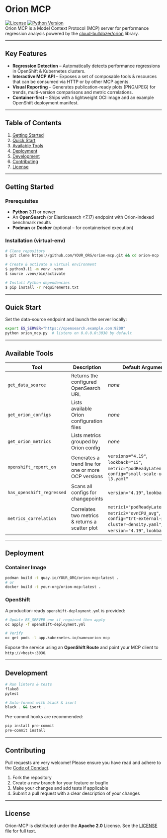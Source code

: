 # Orion MCP

[![License](https://img.shields.io/github/license/jtaleric/orion-mcp)](LICENSE)
[![Python Version](https://img.shields.io/badge/python-3.11+-blue.svg)](https://www.python.org/downloads/)  
Orion MCP is a Model Context Protocol (MCP) server for performance regression analysis powered by the [cloud-bulldozer/orion](https://github.com/cloud-bulldozer/orion) library.

---

## Key Features

* **Regression Detection** – Automatically detects performance regressions in OpenShift & Kubernetes clusters.
* **Interactive MCP API** – Exposes a set of composable tools & resources that can be consumed via HTTP or by other MCP agents.
* **Visual Reporting** – Generates publication-ready plots (PNG/JPEG) for trends, multi-version comparisons and metric correlations.
* **Container-first** – Ships with a lightweight OCI image and an example OpenShift deployment manifest.

---

## Table of Contents

1. [Getting Started](#getting-started)
2. [Quick Start](#quick-start)
3. [Available Tools](#available-tools)
4. [Deployment](#deployment)
5. [Development](#development)
6. [Contributing](#contributing)
7. [License](#license)

---

## Getting Started

### Prerequisites

* **Python** 3.11 or newer
* An **OpenSearch** (or Elasticsearch ≥7.17) endpoint with Orion-indexed benchmark results
* **Podman** or **Docker** (optional – for containerised execution)

### Installation (virtual-env)

```bash
# Clone repository
$ git clone https://github.com/YOUR_ORG/orion-mcp.git && cd orion-mcp

# Create & activate a virtual environment
$ python3.11 -m venv .venv
$ source .venv/bin/activate

# Install Python dependencies
$ pip install -r requirements.txt
```

---

## Quick Start

Set the data-source endpoint and launch the server locally:

```bash
export ES_SERVER="https://opensearch.example.com:9200"
python orion_mcp.py  # listens on 0.0.0.0:3030 by default
```

---

## Available Tools

| Tool | Description | Default Arguments |
|------|-------------|-------------------|
| `get_data_source` | Returns the configured OpenSearch URL | _none_ |
| `get_orion_configs` | Lists available Orion configuration files | _none_ |
| `get_orion_metrics` | Lists metrics grouped by Orion config | _none_ |
| `openshift_report_on` | Generates a trend line for one or more OCP versions | `versions="4.19"`, `lookback="15"`, `metric="podReadyLatency_P99"`, `config="small-scale-udn-l3.yaml"` |
| `has_openshift_regressed` | Scans all configs for changepoints | `version="4.19"`, `lookback="15"` |
| `metrics_correlation` | Correlates two metrics & returns a scatter plot | `metric1="podReadyLatency_P99"`, `metric2="ovnCPU_avg"`, `config="trt-external-payload-cluster-density.yaml"`, `version="4.19"`, `lookback="15"` |

---

## Deployment

### Container Image

```bash
podman build -t quay.io/YOUR_ORG/orion-mcp:latest .
# or
docker build -t your-org/orion-mcp:latest .
```

### OpenShift

A production-ready `openshift-deployment.yml` is provided:

```bash
# Update ES_SERVER env if required then apply
oc apply -f openshift-deployment.yml

# Verify
oc get pods -l app.kubernetes.io/name=orion-mcp
```

Expose the service using an **OpenShift Route** and point your MCP client to `http://<host>:3030`.

---

## Development

```bash
# Run linters & tests
flake8
pytest

# Auto-format with black & isort
black . && isort .
```

Pre-commit hooks are recommended:

```bash
pip install pre-commit
pre-commit install
```

---

## Contributing

Pull requests are very welcome! Please ensure you have read and adhere to the [Code of Conduct](https://www.contributor-covenant.org/version/2/1/code_of_conduct/).

1. Fork the repository
2. Create a new branch for your feature or bugfix
3. Make your changes and add tests if applicable
4. Submit a pull request with a clear description of your changes


---

## License

Orion-MCP is distributed under the **Apache 2.0** License. See the [LICENSE](LICENSE) file for full text.

